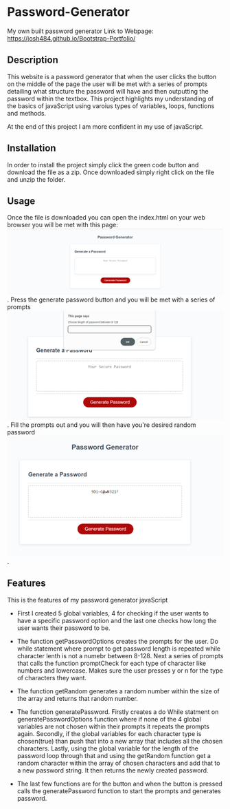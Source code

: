 # Password-Generator
My own built password generator 
Link to Webpage: https://josh484.github.io/Bootstrap-Portfolio/
## Description 
This website is a password generator that when the user clicks the button on the middle of the page the user will be met with a series of prompts detailing what structure the password will have and then outputting the password within the textbox. This project highlights my understanding of the basics of javaScript using varoius types of variables, loops, functions and methods.

At the end of this project I am more confident in my use of javaScript. 
## Installation
In order to install the project simply click the green code button and download the file as a zip. 
Once downloaded simply right click on the file and unzip the folder.
## Usage 
Once the file is downloaded you can open the index.html on your web browser you will be met with this page:
![Password Generator Page](assets/images/frontpage.png).
Press the generate password button and you will be met with a series of prompts
![Prompts](assets/images/promptOne.png).
Fill the prompts out and you will then have you're desired random password
![Password Generated](assets/images/password.png).
## Features
This is the features of my password generator javaScript

- First I created 5 global variables, 4 for checking if the user wants to have a specific password option and the last one checks how long the user wants their password to be.

- The function getPasswordOptions creates the prompts for the user. Do while statement where prompt to get password length is repeated while character lenth is not a numebr between 8-128. 
Next a series of prompts that calls the function promptCheck for each type of character like numbers and lowercase. Makes sure the user presses y or n for the type of characters they want. 

- The function getRandom generates a random number within the size of the array and returns that random number. 

- The function generatePassword. Firstly creates a do While statment on generatePasswordOptions function where if none of the 4 global variables are not chosen within their prompts it repeats the prompts again.
Secondly, if the global variables for each character type is chosen(true) than push that into a new array that includes all the chosen characters.
Lastly, using the global variable for the length of the password loop through that and using the getRandom function get a random character within the array of chosen characters and add that to a new password string.
It then returns the newly created password.

- The last few functions are for the button and when the button is pressed calls the generatePassword function to start the prompts and generates password. 
